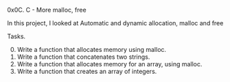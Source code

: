 0x0C. C - More malloc, free

In this project, I looked at Automatic and dynamic allocation, malloc and free

Tasks.

0. Write a function that allocates memory using malloc.
1. Write a function that concatenates two strings.
2. Write a function that allocates memory for an array, using malloc.
3. Write a function that creates an array of integers.

